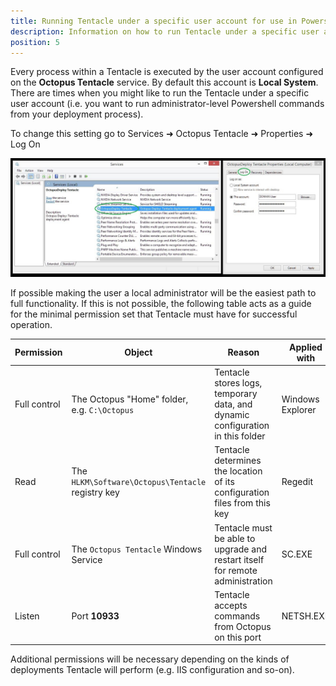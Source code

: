 ```yaml
---
title: Running Tentacle under a specific user account for use in Powershell
description: Information on how to run Tentacle under a specific user account for use in Powershell.
position: 5
---
```


Every process within a Tentacle is executed by the user account configured on the **Octopus Tentacle** service. By default this account is **Local System**. There are times when you might like to run the Tentacle under a specific user account (i.e. you want to run administrator-level Powershell commands from your deployment process).

To change this setting go to Services ➜ Octopus Tentacle ➜ Properties ➜ Log On

![](/docs/images/3048117/3277918.jpg "width=500")

If possible making the user a local administrator will be the easiest path to full functionality. If this is not possible, the following table acts as a guide for the minimal permission set that Tentacle must have for successful operation.

| Permission   | Object                                   | Reason                                   | Applied with     |
| ------------ | ---------------------------------------- | ---------------------------------------- | ---------------- |
| Full control | The Octopus "Home" folder, e.g. `C:\Octopus` | Tentacle stores logs, temporary data, and dynamic configuration in this folder | Windows Explorer |
| Read         | The `HLKM\Software\Octopus\Tentacle` registry key | Tentacle determines the location of its configuration files from this key | Regedit          |
| Full control | The `Octopus Tentacle` Windows Service   | Tentacle must be able to upgrade and restart itself for remote administration | SC.EXE           |
| Listen       | Port **10933**                           | Tentacle accepts commands from Octopus on this port | NETSH.EXE        |

Additional permissions will be necessary depending on the kinds of deployments Tentacle will perform (e.g. IIS configuration and so-on).
